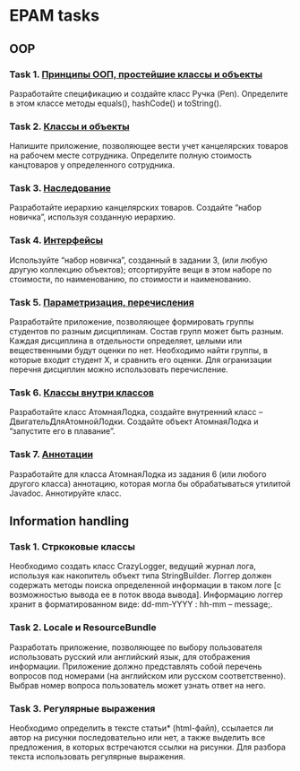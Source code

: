 # EPAM tasks

## OOP

### Task 1. [Принципы ООП, простейшие классы и объекты](https://github.com/VaderVega/EPAM_tasks/tree/master/src/main/java/OOP/Task1)

Разработайте спецификацию и создайте класс Ручка (Pen). Определите в этом классе методы equals(), hashCode() и toString().

### Task 2. [Классы и объекты](https://github.com/VaderVega/EPAM_tasks/tree/master/src/main/java/OOP/Task2)

Напишите приложение, позволяющее вести учет канцелярских товаров на рабочем месте сотрудника. Определите полную стоимость канцтоваров у определенного сотрудника.

### Task 3. [Наследование](https://github.com/VaderVega/EPAM_tasks/tree/master/src/main/java/OOP/Task3)

Разработайте иерархию канцелярских товаров. Создайте “набор новичка”, используя созданную иерархию.

### Task 4. [Интерфейсы](https://github.com/VaderVega/EPAM_tasks/tree/master/src/main/java/OOP/Task4)

Используйте “набор новичка”, созданный в задании 3, (или любую другую коллекцию объектов); отсортируйте вещи в этом наборе по стоимости, по наименованию, по стоимости и наименованию.

### Task 5. [Параметризация, перечисления](https://github.com/VaderVega/EPAM_tasks/tree/master/src/main/java/OOP/Task5)

Разработайте приложение, позволяющее формировать группы студентов по разным дисциплинам. Состав групп может быть разным. Каждая дисциплина в отдельности определяет, целыми или вещественными будут оценки по нет. Необходимо найти группы, в которые входит студент X, и сравнить его оценки. Для огранизации перечня дисциплин можно использовать перечисление.

### Task 6. [Классы внутри классов](https://github.com/VaderVega/EPAM_tasks/tree/master/src/main/java/OOP/Task6)

Разработайте класс АтомнаяЛодка, создайте внутренний класс – ДвигательДляАтомнойЛодки. Создайте объект АтомнаяЛодка и “запустите его в плавание”.

### Task 7. [Аннотации](https://github.com/VaderVega/EPAM_tasks/tree/master/src/main/java/OOP/Task7)

Разработайте для класса АтомнаяЛодка из задания 6 (или любого другого класса) аннотацию, которая могла бы обрабатываться утилитой Javadoc. Аннотируйте класс.

## Information handling

### Task 1. Стркоковые классы

Необходимо создать класс CrazyLogger, ведущий журнал лога, используя как накопитель объект типа StringBuilder. Логгер должен содержать методы поиска определенной информации в таком логе [с возможностью вывода ее в поток ввода вывода]. Информацию логгер хранит в форматированном виде: dd-mm-YYYY : hh-mm – message;.

### Task 2. Locale и ResourceBundle

Разработать приложение, позволяющее по выбору пользователя использовать русский или английский язык, для отображения информации.  Приложение должно представлять собой перечень вопросов под номерами (на английском или русском соответственно). Выбрав номер вопроса пользователь может узнать ответ на него.

### Task 3. Регулярные выражения

Необходимо определить в тексте статьи* (html-файл), ссылается ли автор на рисунки последовательно или нет, а также выделить все предложения, в которых встречаются ссылки на рисунки. Для разбора текста использовать регулярные выражения.
